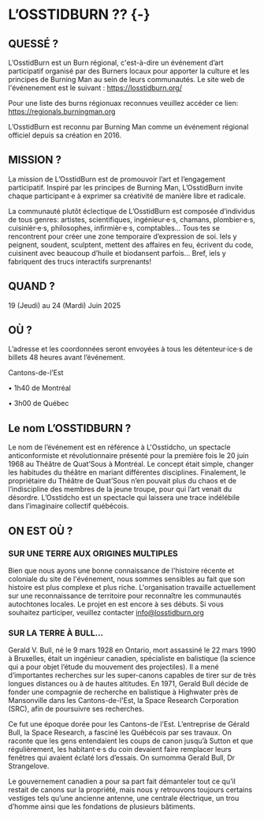 # L’OSSTIDBURN ?? {-}

<h2><span>QUESSÉ ?</span></h2> 

L’OsstidBurn est un Burn régional, c'est-à-dire un événement d’art participatif organisé par des Burners locaux pour apporter la culture et les principes de Burning Man au sein de leurs communautés. Le site web de l'événenement est le suivant : https://losstidburn.org/

Pour une liste des burns régionuax reconnues veuillez accéder ce lien: https://regionals.burningman.org

L’OsstidBurn est reconnu par Burning Man comme un événement régional officiel depuis sa création en 2016. 

<h2><span>MISSION ?</span></h2>

La mission de L’OsstidBurn est de promouvoir l’art et l’engagement participatif. Inspiré par  les principes de Burning Man, L’OsstidBurn invite chaque participant·e à exprimer sa créativité de manière libre et radicale. 

La communauté plutôt éclectique de L’OsstidBurn est composée d’individus de tous genres: artistes, scientifiques, ingénieur·e·s, chamans, plombier·e·s, cuisinièr·e·s, philosophes, infirmièr·e·s,  comptables… Tous·tes se rencontrent pour créer une zone temporaire d’expression de soi. Iels y peignent, soudent, sculptent, mettent des affaires  en feu, écrivent du code, cuisinent avec beaucoup d’huile et biodansent parfois… Bref, iels y fabriquent des trucs interactifs surprenants! 

<h2><span>QUAND ?</span></h2>


19 (Jeudi) au 24 (Mardi) Juin 2025


<h2><span> OÙ ? </span></h2>

L’adresse et les coordonnées seront envoyées à tous les détenteur·ice·s de billets 48 heures avant l’événement. 

Cantons-de-l’Est

• 1h40 de Montréal 

• 3h00 de Québec 

<h2><span>Le nom L’OSSTIDBURN ?</span></h2> 

Le nom de l’événement est en référence à L'Osstidcho, un spectacle anticonformiste et révolutionnaire présenté pour la première fois le 20 juin 1968 au Théâtre de Quat’Sous à Montréal. Le concept était simple, changer les habitudes du théâtre en mariant différentes disciplines. Finalement, le propriétaire du Théâtre de Quat’Sous n’en pouvait plus du chaos et de l’indiscipline des membres de la jeune troupe, pour qui l’art venait du désordre. L’Osstidcho est un spectacle qui laissera une trace indélébile dans l’imaginaire collectif québécois.

<h2><span>ON EST OÙ ?</span></h2>

<h3><span>SUR UNE TERRE AUX ORIGINES MULTIPLES</span></h3> 

Bien que nous ayons une bonne connaissance de l'histoire récente et coloniale du site de l'événement, nous sommes sensibles au fait que son histoire est plus complexe et plus riche. L'organisation travaille actuellement sur une reconnaissance de territoire pour reconnaître les communautés autochtones locales. Le projet en est encore à ses débuts. Si vous souhaitez participer, veuillez contacter info@losstidburn.org

<h3><span>SUR LA TERRE À BULL…</span></h3> 


Gerald V. Bull, né le 9 mars 1928 en Ontario, mort assassiné le 22 mars 1990 à Bruxelles, était un ingénieur canadien, spécialiste en balistique (la science qui a pour objet l’étude du mouvement des projectiles). Il a mené d’importantes recherches sur les super-canons capables de tirer sur de très longues distances ou à de hautes altitudes. En 1971, Gerald Bull décide de fonder une compagnie de recherche en balistique à Highwater près de Mansonville dans les Cantons-de-l'Est, la Space Research Corporation (SRC), afin de poursuivre ses recherches.  

Ce fut une époque dorée pour les Cantons-de l’Est. L’entreprise de Gérald Bull, la Space Research, a fasciné les Québécois par ses travaux. On raconte que les gens entendaient les coups de canon jusqu’à Sutton et que régulièrement, les habitant·e·s du coin devaient faire remplacer leurs fenêtres qui avaient éclaté lors d’essais. On surnomma Gerald Bull, Dr Strangelove. 

Le gouvernement canadien a pour sa part fait démanteler tout ce qu’il restait de canons sur la  propriété, mais nous y retrouvons toujours certains vestiges tels qu’une ancienne antenne, une centrale électrique, un trou d’homme ainsi que les fondations de plusieurs bâtiments.


